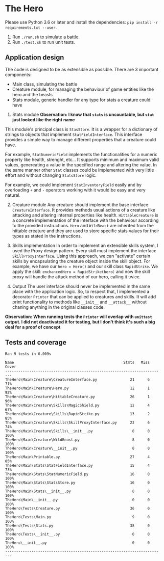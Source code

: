 # The Hero

Please use Python 3.6 or later and install the dependencies: `pip install -r requirements.txt --user`.
1. Run `./run.sh` to simulate a battle.
2. Run `./test.sh` to run unit tests.

## Application design
The code is designed to be as extensible as possible. There are 3 important components:
- Main class, simulating the battle
- Creature module, for managing the behaviour of game entities like the hero and the beasts
- Stats module, generic handler for any type for stats a creature could have

1. Stats module
**Observation: I know that `stats` is uncountable, but `stat` just looked like the right name**

This module's principal class is `StasStore`. It is a wrapper for a dictionary of strings to objects that implement `StatFieldInterface`. This interface provides a simple way to manage different properties that a creature could have.

For example, `StatNumericField` implements the functionalities for a numeric property like health, strenght, etc... It supports minimum and maximum valid values, genereating a value in the specified range and altering the value. In the same manner other `Stat` classes could be implemented with very little effort and without changing `StatsStore` logic.

For example, we could implement `StatInventoryField` easily and by overloading `+` and `-` operators working with it would be easy and very natural.

2. Creature module
Any creature should implement the base interface `CreatureInterface`. It provides methods usual actions of a creature like attacking and altering internal properties like health. `HittableCreature` is a concrete implementation of the interface with the behaviour according to the provided instructions. `Hero` and `WildBeast` are inherited from the hittable creature and they are used to store specific stats values for their types as stated in the instructions.

3. Skills implementation
In order to implement an extensible skills system, I used the Proxy design pattern. Every skill must implement the interface `SkillProxyInterface`. Using this approach, we can "activate" certain skills by encapsulating the creature object inside the skill object. For example, we have our `hero = Hero()` and our skill class `RapidStrike`. We apply the skill: `enchancedHero = RapidStrike(hero)` and now the skill proxy will handle the attack method of our hero, calling it twice.

4. Output
The user interface should never be implemented in the same place with the application logic. So, to respect that, I implemented a decorator `Printer` that can be applied to creatures and skills. It will add print functionality to methods like `__init__` and `__attack__` without chaning anything in the original classes code.

**Observation: When running tests the `Printer` will overlap with `unittest` output. I did not deactivated it for testing, but I don't think it's such a big deal for a proof of concept**

## Tests and coverage
```
Ran 9 tests in 0.009s

Name                                                  Stmts   Miss  Cover
-------------------------------------------------------------------------
TheHero\Main\Creature\CreatureInterface.py               21      6    71%
TheHero\Main\Creature\Hero.py                            12      1    92%
TheHero\Main\Creature\HittableCreature.py                26      1    96%
TheHero\Main\Creature\Skills\MagicShield.py              12      4    67%
TheHero\Main\Creature\Skills\RapidStrike.py              13      2    85%
TheHero\Main\Creature\Skills\SkillProxyInterface.py      23      6    74%
TheHero\Main\Creature\Skills\__init__.py                  0      0   100%
TheHero\Main\Creature\WildBeast.py                        8      0   100%
TheHero\Main\Creature\__init__.py                         0      0   100%
TheHero\Main\Printable.py                                27      4    85%
TheHero\Main\Stats\StatFieldInterface.py                 15      4    73%
TheHero\Main\Stats\StatNumericField.py                   16      0   100%
TheHero\Main\Stats\StatsStore.py                         16      0   100%
TheHero\Main\Stats\__init__.py                            0      0   100%
TheHero\Main\__init__.py                                  0      0   100%
TheHero\Tests\Creature.py                                36      0   100%
TheHero\Tests\Main.py                                     9      0   100%
TheHero\Tests\Stats.py                                   38      0   100%
TheHero\Tests\__init__.py                                 0      0   100%
TheHero\__init__.py                                       0      0   100%
-------------------------------------------------------------------------
```